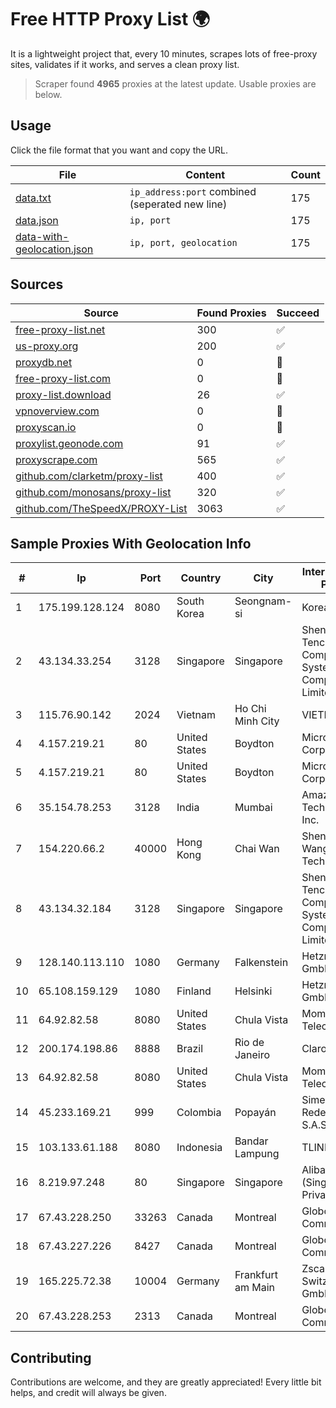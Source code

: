 
# Free HTTP Proxy List 🌍

It is a lightweight project that, every 10 minutes, scrapes lots of free-proxy sites, validates if it works, and serves a clean proxy list.


> Scraper found **4965** proxies at the latest update. Usable proxies are below.

## Usage

Click the file format that you want and copy the URL.


|File|Content|Count|
|----|-------|-----|
|[data.txt](https://raw.githubusercontent.com/themiralay/Proxy-List-World/master/data.txt)|`ip_address:port` combined (seperated new line)|175|
|[data.json](https://raw.githubusercontent.com/themiralay/Proxy-List-World/master/data.json)|`ip, port`|175|
|[data-with-geolocation.json](https://raw.githubusercontent.com/themiralay/Proxy-List-World/master/data-with-geolocation.json)|`ip, port, geolocation`|175|

## Sources

|Source|Found Proxies|Succeed|
|------|-------------|-------|
|[free-proxy-list.net](https://free-proxy-list.net)|300|✅|
|[us-proxy.org](https://www.us-proxy.org)|200|✅|
|[proxydb.net](http://proxydb.net)|0|🚫|
|[free-proxy-list.com](https://free-proxy-list.com/?page=&port=&type%5B%5D=http&type%5B%5D=https&up_time=0&search=Search)|0|🚫|
|[proxy-list.download](https://www.proxy-list.download/HTTP)|26|✅|
|[vpnoverview.com](https://vpnoverview.com/privacy/anonymous-browsing/free-proxy-servers)|0|🚫|
|[proxyscan.io](https://www.proxyscan.io)|0|🚫|
|[proxylist.geonode.com](https://proxylist.geonode.com/api/proxy-list?limit=300&page=1&sort_by=lastChecked&sort_type=desc&protocols=http,https)|91|✅|
|[proxyscrape.com](https://api.proxyscrape.com/v2/?request=displayproxies&protocol=http&timeout=10000&country=all&ssl=all&anonymity=all)|565|✅|
|[github.com/clarketm/proxy-list](https://raw.githubusercontent.com/clarketm/proxy-list/master/proxy-list-raw.txt)|400|✅|
|[github.com/monosans/proxy-list](https://raw.githubusercontent.com/monosans/proxy-list/main/proxies/http.txt)|320|✅|
|[github.com/TheSpeedX/PROXY-List](https://raw.githubusercontent.com/TheSpeedX/PROXY-List/master/http.txt)|3063|✅|


## Sample Proxies With Geolocation Info

|#|Ip|Port|Country|City|Internet Service Provider|
|-|--|----|-------|----|-------------------------|
|1|175.199.128.124|8080|South Korea|Seongnam-si|Korea Telecom|
|2|43.134.33.254|3128|Singapore|Singapore|Shenzhen Tencent Computer Systems Company Limited|
|3|115.76.90.142|2024|Vietnam|Ho Chi Minh City|VIETELGPRS|
|4|4.157.219.21|80|United States|Boydton|Microsoft Corporation|
|5|4.157.219.21|80|United States|Boydton|Microsoft Corporation|
|6|35.154.78.253|3128|India|Mumbai|Amazon Technologies Inc.|
|7|154.220.66.2|40000|Hong Kong|Chai Wan|Shenzhen Wanghu Technology Co|
|8|43.134.32.184|3128|Singapore|Singapore|Shenzhen Tencent Computer Systems Company Limited|
|9|128.140.113.110|1080|Germany|Falkenstein|Hetzner Online GmbH|
|10|65.108.159.129|1080|Finland|Helsinki|Hetzner Online GmbH|
|11|64.92.82.58|8080|United States|Chula Vista|Momentum Telecom, Inc.|
|12|200.174.198.86|8888|Brazil|Rio de Janeiro|Claro S.A|
|13|64.92.82.58|8080|United States|Chula Vista|Momentum Telecom, Inc.|
|14|45.233.169.21|999|Colombia|Popayán|Simect Group Redes E Internet S.A.S|
|15|103.133.61.188|8080|Indonesia|Bandar Lampung|TLINK|
|16|8.219.97.248|80|Singapore|Singapore|Alibaba Cloud (Singapore) Private Limited|
|17|67.43.228.250|33263|Canada|Montreal|GloboTech Communications|
|18|67.43.227.226|8427|Canada|Montreal|GloboTech Communications|
|19|165.225.72.38|10004|Germany|Frankfurt am Main|Zscaler Switzerland GmbH|
|20|67.43.228.253|2313|Canada|Montreal|GloboTech Communications|



## Contributing

Contributions are welcome, and they are greatly appreciated! Every
little bit helps, and credit will always be given.


